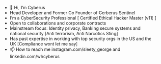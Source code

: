 - 👋 Hi, I’m Cyberus
- Head Developer and Former Co Founder of Cerberus Sentinel
- I’m a CyberSecurity Professional [ Certified Ethical Hacker Master (v11) ]
- Open to collaborations and corporate contracts
- Mainstream focus: Identity privacy, Banking secure systems and national security [Anti terrorism, Anti Narcotics Sting]
- Has past expertise in working with top security orgs in the US and the UK [Compliance wont let me say]
- 📫 How to reach me instagram.com/sleety_george and linkedin.com/whcyberus


